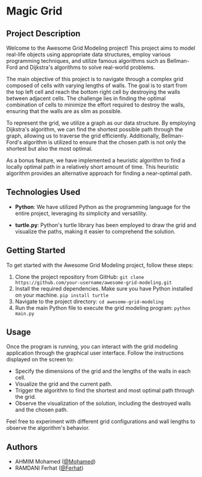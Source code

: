 # Magic Grid

## Project Description

Welcome to the Awesome Grid Modeling project! This project aims to model real-life objects using appropriate data structures, employ various programming techniques, and utilize famous algorithms such as Bellman-Ford and Dijkstra's algorithms to solve real-world problems.

The main objective of this project is to navigate through a complex grid composed of cells with varying lengths of walls. The goal is to start from the top left cell and reach the bottom right cell by destroying the walls between adjacent cells. The challenge lies in finding the optimal combination of cells to minimize the effort required to destroy the walls, ensuring that the walls are as slim as possible.

To represent the grid, we utilize a graph as our data structure. By employing Dijkstra's algorithm, we can find the shortest possible path through the graph, allowing us to traverse the grid efficiently. Additionally, Bellman-Ford's algorithm is utilized to ensure that the chosen path is not only the shortest but also the most optimal.

As a bonus feature, we have implemented a heuristic algorithm to find a locally optimal path in a relatively short amount of time. This heuristic algorithm provides an alternative approach for finding a near-optimal path.

## Technologies Used

- **Python**: We have utilized Python as the programming language for the entire project, leveraging its simplicity and versatility.

- **turtle.py**: Python's turtle library has been employed to draw the grid and visualize the paths, making it easier to comprehend the solution.

## Getting Started

To get started with the Awesome Grid Modeling project, follow these steps:

1. Clone the project repository from GitHub: 
`git clone https://github.com/your-username/awesome-grid-modeling.git`
2. Install the required dependencies. Make sure you have Python installed on your machine.
`pip install turtle`
3. Navigate to the project directory:
`cd awesome-grid-modeling`
4. Run the main Python file to execute the grid modeling program:
`python main.py`

## Usage

Once the program is running, you can interact with the grid modeling application through the graphical user interface. Follow the instructions displayed on the screen to:

- Specify the dimensions of the grid and the lengths of the walls in each cell.
- Visualize the grid and the current path.
- Trigger the algorithm to find the shortest and most optimal path through the grid.
- Observe the visualization of the solution, including the destroyed walls and the chosen path.

Feel free to experiment with different grid configurations and wall lengths to observe the algorithm's behavior.

## Authors

- AHMIM Mohamed ([@Mohamed](https://github.com/mohamed-ahmim))
- RAMDANI Ferhat ([@Ferhat](https://github.com/ferhat-ramdani))


